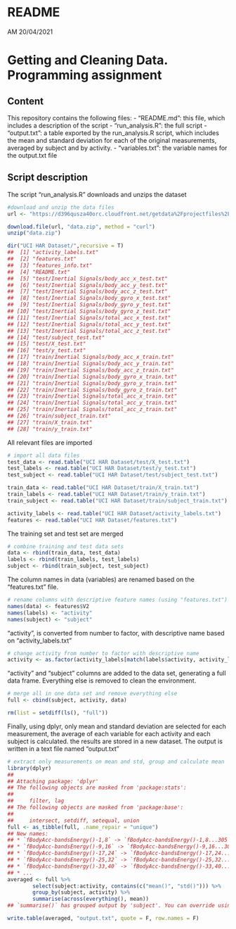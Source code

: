 README
================
AM
20/04/2021

<!-- README.md is generated from README.Rmd. Please edit that file -->

# Getting and Cleaning Data. Programming assignment

## Content

This repository contains the following files: - “README.md”: this file,
which includes a description of the script - “run\_analysis.R”: the full
script - “output.txt”: a table exported by the run\_analysis.R script,
which includes the mean and standard deviation for each of the original
measurements, averaged by subject and by activity. - “variables.txt”:
the variable names for the output.txt file

## Script description

The script “run\_analysis.R” downloads and unzips the dataset

``` r
#download and unzip the data files
url <- "https://d396qusza40orc.cloudfront.net/getdata%2Fprojectfiles%2FUCI%20HAR%20Dataset.zip"

download.file(url, "data.zip", method = "curl")
unzip("data.zip")

dir("UCI HAR Dataset/",recursive = T)
##  [1] "activity_labels.txt"                         
##  [2] "features.txt"                                
##  [3] "features_info.txt"                           
##  [4] "README.txt"                                  
##  [5] "test/Inertial Signals/body_acc_x_test.txt"   
##  [6] "test/Inertial Signals/body_acc_y_test.txt"   
##  [7] "test/Inertial Signals/body_acc_z_test.txt"   
##  [8] "test/Inertial Signals/body_gyro_x_test.txt"  
##  [9] "test/Inertial Signals/body_gyro_y_test.txt"  
## [10] "test/Inertial Signals/body_gyro_z_test.txt"  
## [11] "test/Inertial Signals/total_acc_x_test.txt"  
## [12] "test/Inertial Signals/total_acc_y_test.txt"  
## [13] "test/Inertial Signals/total_acc_z_test.txt"  
## [14] "test/subject_test.txt"                       
## [15] "test/X_test.txt"                             
## [16] "test/y_test.txt"                             
## [17] "train/Inertial Signals/body_acc_x_train.txt" 
## [18] "train/Inertial Signals/body_acc_y_train.txt" 
## [19] "train/Inertial Signals/body_acc_z_train.txt" 
## [20] "train/Inertial Signals/body_gyro_x_train.txt"
## [21] "train/Inertial Signals/body_gyro_y_train.txt"
## [22] "train/Inertial Signals/body_gyro_z_train.txt"
## [23] "train/Inertial Signals/total_acc_x_train.txt"
## [24] "train/Inertial Signals/total_acc_y_train.txt"
## [25] "train/Inertial Signals/total_acc_z_train.txt"
## [26] "train/subject_train.txt"                     
## [27] "train/X_train.txt"                           
## [28] "train/y_train.txt"
```

All relevant files are imported

``` r
# import all data files
test_data <- read.table("UCI HAR Dataset/test/X_test.txt")
test_labels <- read.table("UCI HAR Dataset/test/y_test.txt")
test_subject <- read.table("UCI HAR Dataset/test/subject_test.txt")

train_data <- read.table("UCI HAR Dataset/train/X_train.txt")
train_labels <- read.table("UCI HAR Dataset/train/y_train.txt")
train_subject <- read.table("UCI HAR Dataset/train/subject_train.txt")

activity_labels <- read.table("UCI HAR Dataset/activity_labels.txt")
features <- read.table("UCI HAR Dataset/features.txt")
```

The training set and test set are merged

``` r
# combine training and test data sets
data <- rbind(train_data, test_data)
labels <- rbind(train_labels, test_labels)
subject <- rbind(train_subject, test_subject)
```

The column names in data (variables) are renamed based on the
“features.txt” file.

``` r
# rename columns with descriptive feature names (using "features.txt")
names(data) <- features$V2
names(labels) <- "activity"
names(subject) <- "subject"
```

“activity”, is converted from number to factor, with descriptive name
based on “activity\_labels.txt”

``` r
# change activity from number to factor with descriptive name
activity <- as.factor(activity_labels[match(labels$activity, activity_labels$V1),2])
```

“activity” and “subject” columns are added to the data set, generating a
full data frame. Everything else is removed to clean the environment.

``` r
# merge all in one data set and remove everything else
full <- cbind(subject, activity, data)

rm(list = setdiff(ls(), "full"))
```

Finally, using dplyr, only mean and standard deviation are selected for
each measurement, the average of each variable for each activity and
each subject is calculated. the results are stored in a new dataset. The
output is written in a text file named “output.txt”

``` r
# extract only measurements on mean and std, group and calculate mean
library(dplyr)
## 
## Attaching package: 'dplyr'
## The following objects are masked from 'package:stats':
## 
##     filter, lag
## The following objects are masked from 'package:base':
## 
##     intersect, setdiff, setequal, union
full <- as_tibble(full, .name_repair = "unique")
## New names:
## * `fBodyAcc-bandsEnergy()-1,8` -> `fBodyAcc-bandsEnergy()-1,8...305`
## * `fBodyAcc-bandsEnergy()-9,16` -> `fBodyAcc-bandsEnergy()-9,16...306`
## * `fBodyAcc-bandsEnergy()-17,24` -> `fBodyAcc-bandsEnergy()-17,24...307`
## * `fBodyAcc-bandsEnergy()-25,32` -> `fBodyAcc-bandsEnergy()-25,32...308`
## * `fBodyAcc-bandsEnergy()-33,40` -> `fBodyAcc-bandsEnergy()-33,40...309`
## * ...
averaged <- full %>%
        select(subject:activity, contains(c("mean()", "std()"))) %>%
        group_by(subject, activity) %>%
        summarise(across(everything(), mean))
## `summarise()` has grouped output by 'subject'. You can override using the `.groups` argument.

write.table(averaged, "output.txt", quote = F, row.names = F)
```
